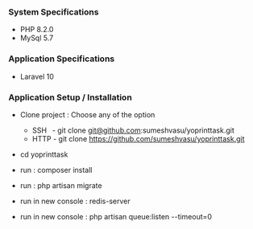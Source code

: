 ### System Specifications

- PHP 8.2.0
- MySql 5.7

### Application Specifications

- Laravel 10

### Application Setup / Installation

- Clone project : Choose any of the option
  - SSH &ensp;- git clone git@github.com:sumeshvasu/yoprinttask.git
  - HTTP - git clone https://github.com/sumeshvasu/yoprinttask.git
- cd yoprinttask
- run : composer install
- run : php artisan migrate

- run in new console : redis-server
- run in new console : php artisan queue:listen --timeout=0
